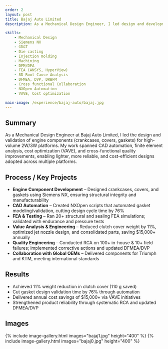 ```yaml
---
order: 2
layout: post
title: Bajaj Auto Limited
description: As a Mechanical Design Engineer, I	led design and development of aluminum castings, plastic covers, gaskets - both metal & fiber, and sheet metal brackets, for ICE (2Wh) and EV platforms (3Wh), adhering to regulatory norms, styling, DFMEA, and production feasibility for high-volume production

skills:
    - Mechanical Design
    - Siemens NX
    - GD&T
    - Die casting
    - Injection molding
    - Machining
    - DFM/DFA 
    - FEA (ANSYS, HyperView)
    - 8D Root Cause Analysis
    - DFMEA, DVP, DRBFM
    - Cross functional Collaboration
    - NXOpen Automation
    - VAVE, Cost optimization

main-image: /experience/bajaj-auto/bajaj.jpg
---
```


## Summary
As a Mechanical Design Engineer at Bajaj Auto Limited, I led the design and validation of engine components (crankcases, covers, gaskets) for high-volume 2W/3W platforms. My work spanned CAD automation, finite element analysis, cost optimization (VAVE), and cross-functional quality improvements, enabling lighter, more reliable, and cost-efficient designs adopted across multiple platforms.


## Process / Key Projects
- **Engine Component Development** – Designed crankcases, covers, and gaskets using Siemens NX, ensuring structural integrity and manufacturability
- **CAD Automation** – Created NXOpen scripts that automated gasket modeling/validation, cutting design cycle time by 76%
- **FEA & Testing** – Ran 20+ structural and sealing FEA simulations; validated with endurance and pressure tests
- **Value Analysis & Engineering** – Reduced clutch cover weight by 11%, optimized jet nozzle design, and consolidated parts, saving $15,000+ annually
- **Quality Engineering** – Conducted RCA on 100+ in-house & 10+ field failures; implemented corrective actions and updated DFMEA/DVP
- **Collaboration with Global OEMs** – Delivered components for Triumph and KTM, meeting international standards

## Results
- Achieved 11% weight reduction in clutch cover (110 g saved)
- Cut gasket design validation time by 76% through automation
- Delivered annual cost savings of $15,000+ via VAVE initiatives
- Strengthened product reliability through systematic RCA and updated DFMEA/DVP


## Images
{% include image-gallery.html images="bajaj1.jpg" height="400" %}
{% include image-gallery.html images="bajaj0.jpg" height="400" %}

